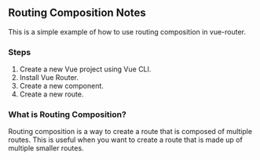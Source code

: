## Routing Composition Notes

This is a simple example of how to use routing composition in vue-router.

### Steps

1. Create a new Vue project using Vue CLI.
2. Install Vue Router.
3. Create a new component.
4. Create a new route.

### What is Routing Composition?

Routing composition is a way to create a route that is composed of multiple routes. This is useful when you want to create a route that is made up of multiple smaller routes.
